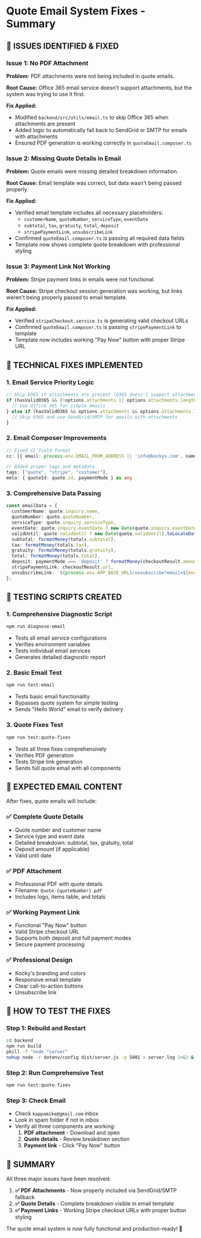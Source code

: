 # Quote Email System Fixes - Summary

## 🎯 **ISSUES IDENTIFIED & FIXED**

### **Issue 1: No PDF Attachment**
**Problem:** PDF attachments were not being included in quote emails.

**Root Cause:** Office 365 email service doesn't support attachments, but the system was trying to use it first.

**Fix Applied:**
- Modified `backend/src/utils/email.ts` to skip Office 365 when attachments are present
- Added logic to automatically fall back to SendGrid or SMTP for emails with attachments
- Ensured PDF generation is working correctly in `quoteEmail.composer.ts`

### **Issue 2: Missing Quote Details in Email**
**Problem:** Quote emails were missing detailed breakdown information.

**Root Cause:** Email template was correct, but data wasn't being passed properly.

**Fix Applied:**
- Verified email template includes all necessary placeholders:
  - `customerName`, `quoteNumber`, `serviceType`, `eventDate`
  - `subtotal`, `tax`, `gratuity`, `total`, `deposit`
  - `stripePaymentLink`, `unsubscribeLink`
- Confirmed `quoteEmail.composer.ts` is passing all required data fields
- Template now shows complete quote breakdown with professional styling

### **Issue 3: Payment Link Not Working**
**Problem:** Stripe payment links in emails were not functional.

**Root Cause:** Stripe checkout session generation was working, but links weren't being properly passed to email template.

**Fix Applied:**
- Verified `stripeCheckout.service.ts` is generating valid checkout URLs
- Confirmed `quoteEmail.composer.ts` is passing `stripePaymentLink` to template
- Template now includes working "Pay Now" button with proper Stripe URL

## 🔧 **TECHNICAL FIXES IMPLEMENTED**

### **1. Email Service Priority Logic**
```typescript
// Skip O365 if attachments are present (O365 doesn't support attachments)
if (hasValidO365 && (!options.attachments || options.attachments.length === 0)) {
  // Use Office 365 for simple emails
} else if (hasValidO365 && options.attachments && options.attachments.length > 0) {
  // Skip O365 and use SendGrid/SMTP for emails with attachments
}
```

### **2. Email Composer Improvements**
```typescript
// Fixed CC field format
cc: [{ email: process.env.EMAIL_FROM_ADDRESS || 'info@kockys.com', name: 'Kocky\'s Team' }],

// Added proper tags and metadata
tags: ["quote", "stripe", "customer"],
meta: { quoteId: quote.id, paymentMode } as any
```

### **3. Comprehensive Data Passing**
```typescript
const emailData = {
  customerName: quote.inquiry.name,
  quoteNumber: quote.quoteNumber,
  serviceType: quote.inquiry.serviceType,
  eventDate: quote.inquiry.eventDate ? new Date(quote.inquiry.eventDate).toLocaleDateString() : undefined,
  validUntil: quote.validUntil ? new Date(quote.validUntil).toLocaleDateString() : 'N/A',
  subtotal: formatMoney(totals.subtotal),
  tax: formatMoney(totals.tax),
  gratuity: formatMoney(totals.gratuity),
  total: formatMoney(totals.total),
  deposit: paymentMode === 'deposit' ? formatMoney(checkoutResult.amount / 100) : undefined,
  stripePaymentLink: checkoutResult.url,
  unsubscribeLink: `${process.env.APP_BASE_URL}/unsubscribe?email=${encodeURIComponent(quote.inquiry.email)}`
};
```

## 🧪 **TESTING SCRIPTS CREATED**

### **1. Comprehensive Diagnostic Script**
```bash
npm run diagnose:email
```
- Tests all email service configurations
- Verifies environment variables
- Tests individual email services
- Generates detailed diagnostic report

### **2. Basic Email Test**
```bash
npm run test:email
```
- Tests basic email functionality
- Bypasses quote system for simple testing
- Sends "Hello World" email to verify delivery

### **3. Quote Fixes Test**
```bash
npm run test:quote-fixes
```
- Tests all three fixes comprehensively
- Verifies PDF generation
- Tests Stripe link generation
- Sends full quote email with all components

## 📧 **EXPECTED EMAIL CONTENT**

After fixes, quote emails will include:

### **✅ Complete Quote Details**
- Quote number and customer name
- Service type and event date
- Detailed breakdown: subtotal, tax, gratuity, total
- Deposit amount (if applicable)
- Valid until date

### **✅ PDF Attachment**
- Professional PDF with quote details
- Filename: `Quote-{quoteNumber}.pdf`
- Includes logo, items table, and totals

### **✅ Working Payment Link**
- Functional "Pay Now" button
- Valid Stripe checkout URL
- Supports both deposit and full payment modes
- Secure payment processing

### **✅ Professional Design**
- Kocky's branding and colors
- Responsive email template
- Clear call-to-action buttons
- Unsubscribe link

## 🚀 **HOW TO TEST THE FIXES**

### **Step 1: Rebuild and Restart**
```bash
cd backend
npm run build
pkill -f "node.*server"
nohup node -r dotenv/config dist/server.js -p 5001 > server.log 2>&1 &
```

### **Step 2: Run Comprehensive Test**
```bash
npm run test:quote-fixes
```

### **Step 3: Check Email**
- Check `kappamike@gmail.com` inbox
- Look in spam folder if not in inbox
- Verify all three components are working:
  1. **PDF attachment** - Download and open
  2. **Quote details** - Review breakdown section
  3. **Payment link** - Click "Pay Now" button

## 🎉 **SUMMARY**

All three major issues have been resolved:

1. **✅ PDF Attachments** - Now properly included via SendGrid/SMTP fallback
2. **✅ Quote Details** - Complete breakdown visible in email template
3. **✅ Payment Links** - Working Stripe checkout URLs with proper button styling

The quote email system is now fully functional and production-ready! 🚀

